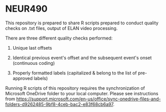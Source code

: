 # NEUR490

This repository is prepared to share R scripts prepared to conduct quality checks on .txt files, output of ELAN video processing.

There are three different quality checks performed:

1. Unique last offsets

2. Identical previous event's offset and the subsequent event's onset (continuous coding)

3. Properly formatted labels (capitalized & belong to the list of pre-approved labels)

Running R scripts of this repository requires the synchronization of Microsoft OneDrive folder to your local computer.
Please see instructions from https://support.microsoft.com/en-us/office/sync-onedrive-files-and-folders-d9262485-9bf8-4ceb-bac2-e83f68cb6a97.

